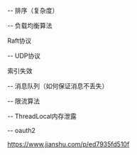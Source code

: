 -- 排序（复杂度）

-- 负载均衡算法

Raft协议

-- UDP协议

索引失效

-- 消息队列（如何保证消息不丢失）

-- 限流算法

-- ThreadLocal内存泄露

-- oauth2

https://www.jianshu.com/p/ed7935fd510f





